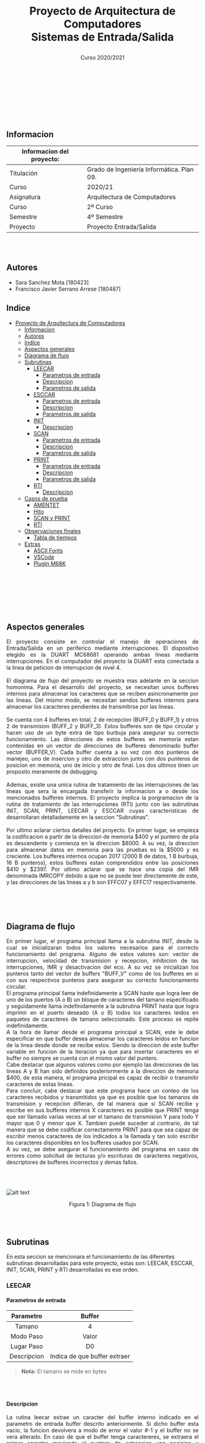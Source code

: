 </br></br></br></br></br></br></br></br>

# <p style="text-align: center;">Proyecto de Arquitectura de Computadores</br>Sistemas de Entrada/Salida</p>

<p style="text-align: center;">Curso 2020/2021</p>

</br></br></br></br></br></br></br></br>

## Informacion

| Informacion del proyecto: |  |   
| ----------- | --------
| Titulación  | Grado de Ingeniería Informática. Plan 09.
| Curso         | 2020/21
| Asignatura     | Arquitectura de Computadores
| Curso		 | 2º Curso
| Semestre    | 4º Semestre
| Proyecto    | Proyecto Entrada/Salida
<br><br>

## Autores
- Sara Sanchez Mota [180423]
- Francisco Javier Serrano Arrese [180487]



## Indice

- [Proyecto de Arquitectura de Computadores](#informacion)
  * [Informacion](#informacion)
  * [Autores](#autores)
  * [Indice](#indice)
  * [Aspectos generales](#aspectos-generales)
  * [Diagrama de flujo](#diagrama-de-flujo)
  * [Subrutinas](#subrutinas)
    + [LEECAR](#leecar)
      - [Parametros de entrada](#parametros-de-entrada)
      - [Descripcion](#descripcion)
      - [Parametros de salida](#parametros-de-salida)
    + [ESCCAR](#esccar)
      - [Parametros de entrada](#parametros-de-entrada-1)
      - [Descripcion](#descripcion-1)
      - [Parametros de salida](#parametros-de-salida-1)
    + [INIT](#init)
      - [Descripcion](#descripcion-2)
    + [SCAN](#scan)
      - [Parametros de entrada](#parametros-de-entrada-2)
      - [Descripcion](#descripcion-3)
      - [Parametros de salida](#parametros-de-salida-2)
    + [PRINT](#print)
      - [Parametros de entrada](#parametros-de-entrada-3)
      - [Descripcion](#descripcion-4)
      - [Parametros de salida](#parametros-de-salida-3)
    + [RTI](#rti)
      - [Descripcion](#descripcion-5)
  * [Casos de prueba](#casos-de-prueba)
    + [AMENTET](#amentet)
    + [Hito](#hito)
    + [SCAN y PRINT](#scan-y-print)
    + [RTI](#rti-1)
  * [Observaciones finales](#observaciones-finales)
    + [Tabla de tiempos](#tabla-de-tiempos)
  * [Extras](#extras)
    + [ASCII Fonts](#ascii-fonts)
    + [VSCode](#vscode)
    + [Plugin M68K](#plugin-m68k)

<br><br><br><br><br><br>

## Aspectos generales

<div style="text-align: justify">El proyecto consiste en controlar el manejo de operaciones de Entrada/Salida en un periferico mediante interrupciones. El dispositivo elegido es la DUART MC68681 operando ambas lineas mediante interrupciones. En el computador del proyecto la DUART esta conectada a la linea de peticion de interrupcion de nivel 4.</div>
</br>
<div style="text-align: justify">El diagrama de flujo del proyecto se muestra mas adelante en la seccion homonima. Para el desarrollo del proyecto, se necesitan unos bufferes internos para almacenar los caracteres que se reciben asincronamente por las lineas. Del mismo modo, se necesitan sendos bufferes internos para almacenar los caracteres pendientes de transmitirse por las lineas.</div>
</br>
<div style="text-align: justify">Se cuenta con 4 bufferes en total, 2 de recepcion (BUFF_0 y BUFF_1) y otros 2 de transmision (BUFF_2 y BUFF_3). Estos bufferes son de tipo circular y hacen uso de un byte extra de tipo burbuja para asegurar su correcto funcionamiento. Las direcciones de estos bufferes en memoria estan contenidas en un vector de direcciones de bufferes denominado buffer vector (BUFFER_V). Cada buffer cuenta a su vez con dos punteros de manejeo, uno de insercion y otro de extraccion junto con dos punteros de posicion en memoria, uno de inicio y otro de final. Los dos ultimos tinen un proposito meramente de debugging.</div>
</br>
<div style="text-align: justify">Ademas, existe una unica rutina de tratamiento de las interrupciones de las lineas que sera la encargada transferir la informacion a o desde los mencionados bufferes internos. El proyecto implica la porgramacion de la rutina de tratamiento de las interrupciones (RTI) junto con las subrutinas INIT, SCAN, PRINT, LEECAR y ESCCAR cuyas caracteristicas de desarrollaran detalladamente en la seccion "Subrutinas".</div>
</br>
<div style="text-align: justify">Por ultimo aclarar ciertos detalles del proyecto. En primer lugar, se empieza la codificacion a partir de la direccion de memoria $400 y el puntero de pila es descendente y comienza en la direccion $8000. A su vez, la direccion para almacenar datos en memoria para las pruebas es la $5000 y es creciente. Los bufferes internos ocupan 2017 (2000 B de datos, 1 B burbuja, 16 B punteros), estos bufferes estan comprendidos entre las posiciones $410 y $2397. Por ultimo aclarar que se hace una copia del IMR denominada IMRCOPY debido a que no se puede leer directamente de este, y las direcciones de las lineas a y b son EFFC07 y EFFC17 respectivamente.</div>

<br><br><br>

## Diagrama de flujo
<div style="text-align: justify">En primer lugar, el programa principal llama a la subrutina INIT, desde la cual se inicializaran todos los valores necesarios para el correcto funcionamiento del programa. Alguno de estos valores son: vector de interrupcion, velocidad de transmision y recepcion, inhibicion de las interrupciones, IMR y desactivacion del eco. A su vez se inicializan los punteros tanto del vector de buffers "BUFF_V" como de los bufferes en si con sus respectivos punteros para asegurar su correcto funcionamiento circular.</div>

<div style="text-align: justify">El programa principal llama indefinidamente a SCAN haste que logra leer de uno de los puertos (A o B) un bloque de caracteres del tamano especificado y seguidamente llama indefinidamente a la subrutina PRINT hasta que logra imprimir en el puerto deseado (A o B) todos los caracteres leidos en paquetes de caracteres de tamano seleccionado. Este proceso se repite indefinidamente.</div>

<div style="text-align: justify">A la hora de llamar desde el programa principal a SCAN, este le debe especificar en que buffer desea almacenar los caracteres leidos en funcion de la linea desde donde se recibe estos. Siendo la direccion de este buffer variable en funcion de la iteracion ya que para insertar caracteres en el buffer no siempre se cuenta con el mismo valor del puntero.</div>

<div style="text-align: justify">Cabe destacar que algunos valores como por ejemplo las direcciones de las lineas A y B han sido definidos posteriormente a la direccion de memoria $400, de esta manera, el programa pricipal es capaz de recibir o transmitir caracteres de estas lineas.</div>

<div style="text-align: justify">Para concluir, cabe destacar que este programa hace un conteo de los caracteres recibidos y transmitidos ya que es posible que los tamanos de transmision y recepcion difieran, de tal manera que si SCAN recibe y escribe en sus bufferes internos X caracteres es posible que PRINT tenga que ser llamado varias veces al ser el tamano de transmision Y para todo Y mayor que 0 y menor que X. Tambien puede suceder al contrario, de tal manera que se debe codificar correctamente PRINT para que sea capaz de escribir menos caracteres de los indicados a la llamada y tan solo escribir los caracteres disponibles en los bufferes usados por SCAN.</div>

<div style="text-align: justify">A su vez, se debe asegurar el funcionamiento del programa en caso de errores como solicitud de lecturas y/o escrituras de caracteres negativos, descriptores de bufferes incorrectos y demas fallos.</div>

</br></br>

![alt text](./Assets/global_diagram.svg)

<p style="text-align: center;">Figura 1: Diagrama de flujo</p>

<br><br>

## Subrutinas

En esta seccion se mencionara el funcionamiento de las diferentes subrutinas desarrolladas para este proyecto, estas son: LEECAR, ESCCAR, INIT, SCAN, PRINT y RTI desarrolladas es ese orden.

### LEECAR

#### Parametros de entrada

| Parametro | Buffer |
| :-: | :-: |
| Tamano | 4 |
| Modo Paso | Valor |
| Lugar Paso | D0 |
| Descripcion | Indica de que buffer extraer |

> **Nota:**
> El tamano se mide en bytes

<br><br>

#### Descripcion
<div style="text-align: justify">La rutina leecar extrae un caracter del buffer interno indicado en el parametro de entrada buffer descrito anteriormente. Si dicho buffer esta vacio, la funcion devolvera a modo de error el valor #-1 y el buffer no se vera alterado. En caso de que el buffer tenga caractereres, se extraera el primer caracter moviendo el puntero de extraccion una posicion y almacenando dicho caracter en el registro D0.</div>

#### Parametros de salida
| Parametro | Caracter |
| :-: | :-: |
| Tamano | 4 |
| Modo Paso | Valor |
| Lugar Paso | D0 |
| Descripcion | Devuelve el caracter extraido o -1 |


### ESCCAR

#### Parametros de entrada

| Parametro | Buffer | Caracter |
| :-: | :-: | :-: |
| Tamano | 4 | 1 |
| Modo Paso | Valor | Valor |
| Lugar Paso | D0 | D1 |
| Descripcion | Indica en que buffer insertar | Caracter a insertar |

</br></br>

#### Descripcion

<div style="text-align: justify">La rutina esccar inserta el caracter del segundo parametro en el buffer indicado por el primero. Se hace una comprobacion de la disponibilidad del buffer y en caso de que este lleno, se devuelve un #-1 como signo de error y el buffer no se vera alterado. En caso de que haya espacio en el buffer para insertar caracteres, este se insertara en la posicion indicada por el puntero de insercion del buffer en cuestion y se devolvera 0 en D0 a la subritina llamante.</div>

#### Parametros de salida
| Parametro | Caracter |
| :-: | :-: |
| Tamano | 4 |
| Modo Paso | Valor |
| Lugar Paso | D0 |
| Descripcion | Devuelve 0 si bien o -1 si error |


### INIT

#### Descripcion

<div style="text-align: justify">La subrituna init no cuenta con parametros de entrada ni de salida, su funcion es preparar las lineas A y B para la transmision y recepcion de caracteres mediante E/S por interrupciones. Los parametros de inicializacion de la subrutina son: 8 bits por caracter para ambas lineas, no activar eco en ninguna de las lineas, solicitar una interrupcion cada vez que llegue un caracter, velocidad de transmision y recepcion de 38400 bits/s, funcionamiento FUll Duplex, vector de interrupcion $40, habilitar las interrupciones de recepcion de las lineas en la mascara de interrupcion, actualizar la direccion de la rutina de tratamiento de interrupcion en la tabla de vectores de interrupcion y por ultimo no olvidar realizar la copia de IMR dado que no se puede leer de este valor.</dib>
</br>
<div style="text-align: justify">En el caso particular de nuestra practica, ademas de los elementos indicados anteriormente habra que inicializar el vector de bufferes (BUFF_V) con la direccion de memoria de los 4 bufferes y en cada uno de estos bufferes hay que inicializar los 4 diferentes punteros: el de insercion, extraccion, inicio y fin. Siendo los dos ultimos meramente una simplificacion del proceso de debugging pero no tienen un impacto significativo en el codigo.</div>


### SCAN

#### Parametros de entrada

| Parametro | Buffer | Descriptor | Tamano |
| :-: | :-: | :-: | :-: |
| Tamano | 4 | 2 | 2 |
| Modo Paso | Direccion | Valor | Valor |
| Lugar Paso | Pila | Pila | Pila |
| Descripcion | Indica el buffer donde devolver caracteres leidos del dispositivo | Indica la linea sobre la que leer | Numero maximo de caracteres a leer |

</br></br>

#### Descripcion

<div style="text-align: justify">Scan lee un bloque de caracteres de una linea (A o B), esta lectura se realiza de forma no bloqueante de tal manera que "elimina" los caracteres leidos de las lineas haciendo uso de la funcion LEECAR a la que llama recursivamente hasta leer el numero de caracteres indicado en el tercer parametro de la subrutina. A su vez se hace el conteo de caracteres leidos en D0. Es importante asegurar que no suceden problemas de concurrencia como puede ser la lectura multiple del mismo caracter.</div>

#### Parametros de salida

| Parametro | Leidos |
| :-: | :-: |
| Tamano | 4 |
| Modo Paso | Valor |
| Lugar Paso | D0 |
| Descripcion | Devuelve el numero de caracteres leidos de la linea |


### PRINT

#### Parametros de entrada

| Parametro | Buffer | Descriptor | Tamano |
| :-: | :-: | :-: | :-: |
| Tamano | 4 | 2 | 2 |
| Modo Paso | Direccion | Valor | Valor |
| Lugar Paso | Pila | Pila | Pila |
| Descripcion | Indica el buffer donde leer caracteres para escribir en el dispositivo | Indica la linea sobre la que escribir | Numero maximo de caracteres a escribir |

</br></br>

#### Descripcion

<div style="text-align: justify">Print escribe en el buffer interno indicado el numero de caracteres indicados en el parametro tamano, contenidos en el buffer que se pasa como primer parametro. La escritura se realiza de forma no bloqueante activando de forma adecuada la transmision de caracteres si interferir con otras. La copia de los caracteres se realiza mediante la invocacion recursiva a la funcion ESCCAR el numero de veces indicado por tamano o hasta que el buffer ESCCAR se llene.</div>
</br>
<div style="text-align: justify">En esta subrutina es crucial comprender el funcionamiento de los diferentes registros y variables que maneja la DUART. En nuestro caso, la seccion del mutex, la cual comienza a partir de la etiqueta PR_MTX (print mutex) se encarga de solicitar la interrupcion de forma que no cause problemas de concurrencia. Para ello salvamos el valor del SR (status register), inhibimos las interrupciones guardando el valor $2700 en SR, activamos el bit de la IMR indicado (0 en caso de tratarse de la linea A y 4 para la linea B) y finalmente restauramos el valor anterior del SR, saltando asi al tratado de la interrupcion que se detalla en le siguiente subrutina, RTI.</div>

#### Parametros de salida

| Parametro | Leidos |
| :-: | :-: |
| Tamano | 4 |
| Modo Paso | Valor |
| Lugar Paso | D0 |
| Descripcion | Devuelve el numero de caracteres disponibles para escribir o -1 en caso de error |


### RTI

#### Descripcion

<div style="text-align: justify">El proceso de la rutina del tratamiento de interrupcion esta definido en los siguientes pasos:

**Identificacion de la fuente de interrupcion:** debido a que el MC68681 activa una misma senal de interrupcion para las cuatro condiciones posibles, esta subrutina debe identificar cual de las cuatro posibles condiciones ha generado la solicitud de interrupcion. Para ello, hacemos la operacion AND sobre los registros ISR e IMR y de esta manera se comprueba que bits estan activados en ambos registros. De ahi saltamos al tratamiento de la interrupcion identificada o finalizamos la subrutina al no haber identificado una interrupcion que atane a las lineas de recepcion o transmision A o B.</div>
</br>

<div style="text-align: justify">

**Tratamiento de la interrupcion:** si la interrupcion es de recepcion, esto significa que la cola FIFO de recepcion de la linea no esta vacia. Por ello, se debe guardar el caracter de esta linea en el buffer de recepcion correspondiente (buffers 0 o 1 en nuestro buffer vector). Destacar el uso de ESCCAR para poder escribir en los bufferes internos los caracteres desde las lineas de transmision.

Si la interrupcion es de transmision, indica que la linea esta preparada para transmitir un caracter. Si quedan caracteres en el buffer interno de transmision de esta linea, se debe hacer uso de la subrutina LEECAR indicando la direccion de la linea en la que se desea devolver este caracter.
</br>

**Situaciones especiales:** en caso de que el buffer de recepcion este lleno, adivinando este hecho debido a que ESCCAR nos devolvera el valor #-1 en D0. El proceso a seguir es leer el caractere de la linea de recepcion pero no escribirlo, de esta manera este caracter sera deshechado.

En el caso de que la interrupcion de transmision a la hora de leer un caracter con el uso de la subrutina LEECAR devuelva un #-1, esto significara que no hay mas caracteres que mandar a la linea de transmision seleccionada. El procedimiento a seguir es dehabilitar las interrupciones de transmision para la linea que la interrumpio en el registro IMR.</div>

<br>

## Casos de prueba

<div style="text-align: justify">A continuacion vamos a describir el conjunto de casos de prueba utilizados para la depuracion y el testing de las subrutinas descritas en el apartado anterior y asegurar su correcto funcionamiento, cumpliendo con las especificaciones indicadas en el manual del proyecto.</div>

### AMENTET

<div style="text-align: justify">Se ha desarrollado una subrutina principal desde la que se controla y notifica los errores que puedan surgir a la hora de probar las subrutinas. Esta subrutina la hemos denominado "Amentet" haciendo referencia a la diosa egipcia que decidia si un muerto pasaba al paraiso o al infierno tras su larga travesia por el rio. Analogamente, esta subrutina detecta si algun caso ha sido erroneo, y de ser asi, guarda en todos los registros el valor $FFFFFFFF, de este modo se analiza de forma visual el error generado en los tests.</div>
</br></br>

### Hito

<div style="text-align: justify">Los primeros casos de prueba que se desarrollaron fueron los relacionados con las subrutinas LEECAR y ESCCAR, las cuales estan incluidas en el hito evaluable del proyecto. En estos casos de prueba se testeaba desde los casos mas esenciales como puede ser leer o escribir un caracter, hasta casos mas particulares como puede ser, leer caracteres de un buffer vacio, o escribir caracteres en un buffer lleno. Con este conjunto de pruebas se comprobaba que nuestas subrutinas eran capaces de reaccionar de forma adecuada ante los errores o posibles problemas que puedan derivarse desde las subrutinas llamantes.</div>
</br></br>

### SCAN y PRINT

<div style="text-align: justify">Posteriormente se desarrollaron los casos de prueba para las subrutinas SCAN y PRINT. Para el desarrollo de estas pruebas era necesario haber testeado previamente el correcto funcionamiento de las subrutinas LEECAR y ESCCAR ya que se llamaba a estas para guardar caracteres en algun buffer o a partir de alguna direccion de memoria especifica. Para ambas subrutinas ademas de comprobar el funcionamiento basico como extraccion o insercion de varios caracteres, se comprobo que el funcionamiento fuera adecuado para los casos limite. Estos casos son, por ejemplo, descriptor de buffer incorrecto, numero de caracteres negativo, direccion de memoria no valida. A su vez se analizaba que tanto PRINT como SCAN interpretaran bien la recepcion del valor #-1 y asegurando que en ese instante no se leian ni escribian mas caracteres. A su vez se analizo que en ningun caso se superase el numero de caracteres a leer o escribir que los indicados por el parametro de entrada "tamano" de ambas subrutinas.</div>
</br></br>

### RTI

<div style="text-align: justify">Por ultimo se hizo el desarrollo del programa principal que probase el correcto funcionamiento de la subrutina RTI en conjunto con el resto de las subrutinas. Para ello se establecian parametros inciales como tamanos de recepcion y transmision o destino en memoria donde guardar determinados caracteres. El algoritmo de esta rutina principal es similar al descrito en el apartado de diagrama de flujo. Para el correcto funcionamiento de esta rutina, era necesario habilitar las interrupciones. Esto se logra guardando el valor $2000 el registro SR. La recepcion y transmision de las lineas A y B se realizaba editando los ficheros puertoa y puertob con el comando odt -x "nombre fichero".</div>


## Observaciones finales

<div style="text-align: justify">Gracias a la practica de entrada/salida, hemos logrado familiarizarnos con la realizacion de operaciones Entrada/Salida en un periferico mediante interrupciones.</div>
</br>
<div style="text-align: justify">A lo largo de la carrera se hecha de menos en algunas asignaturas una manifestacion practica de los conceptos teoricos vistos en clase y/o estudiados para el examen. Gracias a esta practica, se consigue justamente eso, conocer a un nivel basico al menos, el funcionamiento de los procesos que involucran la entrada y salida de datos por los perifericos. A su vez, programar en ensamblador es la mejor forma de conocer a nivel fundamental las operaciones que realiza un ordenador. Realizar programas en lenguajes de bajo nivel nos ayuda a no despegarnos de la esecia de la informatica, la cual a veces se olvida cuando nos acostumbramos a lenguajes como Pyhton, que son fantasticos, pero muchas veces no llegamos a comprender lo que hace internamente nuestra maquina cuando ejecutamos programas en lenguajes de alto nivel.</div>
</br>
<div style="text-align: justify">El tiempo de realizacion de la practica es complicado de estimar, ya que anteriormente a la codificacion de la misma, dedicamos muchas horas a comprender el tema teorico de interrupciones, el lenguaje MC68k y la DUART MC68681. Dicho esto, el tiempo en el que se desarrollo la practica fue de 3 semanas y a continuacion se adjunta una tabla estimando los tiempos empleados por cada subrutina o "snippet" del proyecto:</div>

### Tabla de tiempos

| Tabla de tiempos: |  |   
| ----------- | --------
| Estudio del lenguaje | 10 
| Comprension del enunciado | 14
| Diseno de bufferes | 4 
| Setup de variables  | 5 
| INIT         | 2 
| LEECAR     | 3 
| ESCCAR		 | 4 
| SCAN    | 6 
| PRINT    | 8 
| RTI | 10 
| Pruebas | 14 

> **Nota:**
> El tiempo esta expresado en horas

<div style="text-align: justify">El tiempo estimado para la elaboracion de la practica fue de 80 horas aproximadamente. Como se explica anteriormente este tiempo es deficil de medir ya que hay otros elementos involucrados en poder realizar este proyecto con exito. Uno de estos factores es la experiencia obtenida en el desarrollo del proyecto de estructura de computadores del 3er cuatrimestre de la carrera, la elaboracion de este proyecto sento unas buenas bases para esta practica.</div>


## Extras

### Agradecimientos

<div style="text-align: justify">Agradecimiento especial a Santiago Rodriguez, srodri@fi.upm.es por el apoyo otorgado a lo largo del desarrollo de la practica y por su respuesta a las dudas en breves periodos de tiempo. Al estar atascado en un error durante horas, es magnifico poder contar con el apoyo de un profesor en todo momento.</div>

### ASCII Fonts

Se ha utilizado [Ascii Fonts](https://manytools.org/hacker-tools/ascii-banner) para crear los dibujos ascii para poder navegar mas facilmente por el codigo. El minimapa de vscode hace que rapidamente se pueda ver visualmente donde esta situada cada subrutina y cada caso de prueba. Las fuentes utilizadas son: "dos rebel" para los titulos grandes y "ansi shadow" para los titulos pequenos.

### VSCode

Se ha utilizado [Visual Studio Code](https://code.visualstudio.com/) para la elaboracion de la practica, como se menciona en el apartado anterior, el minimapa de este editor de texto hace que la navegacion sea mas sencilla.

### Plugin M68K

Se ha utilizado el plugin de vscode M68K para poder obtener alguna ayuda a nivel visual para este lenguaje de programacion. El codigo de este plugin se encuentra en [GitHub repo](https://github.com/stevenjs/M68k-Assembly).
